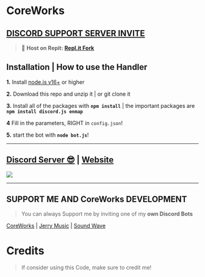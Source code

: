 # CoreWorks

## [**DISCORD SUPPORT SERVER INVITE**](https://dsc.gg/core-works-development)
> 💪 **Host on Repit:** [**Repl.it Fork**](https://replit.com/@Zedro2742/CoreWorks)

## Installation | How to use the Handler

 **1.** Install [node.js v16+](https://nodejs.org/) or higher

 **2.** Download this repo and unzip it    |    or git clone it

 **3.** Install all of the packages with **`npm install`**     |  the important packages are   **`npm install discord.js enmap`**

 **4** Fill in the parameters, RIGHT in `config.json`!

 **5.** start the bot with **`node bot.js`**!
  
***

## [Discord Server 😎](https://dsc.gg/core-works-development) | [Website](https://CoreWorksdev.ml)
<a href="https://dsc.gg/core-works-development"><img src="https://discord.com/api/guilds/825260113509351454/widget.png?style=banner2"></a>

***

## SUPPORT ME AND CoreWorks DEVELOPMENT

> You can always Support me by inviting one of my **own Discord Bots**

[CoreWorks](https://dsc.gg/CoreWorks) | [Jerry Music](https://dsc.gg/jerry.CoreWorks) | [Sound Wave](https://dsc.gg/sound.CoreWorks)

# Credits

> If consider using this Code, make sure to credit me!

